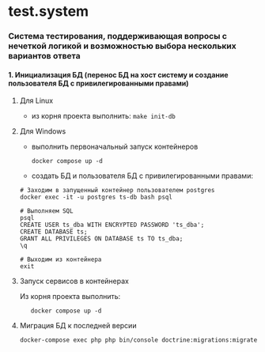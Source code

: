 # test.system
### Система тестирования, поддерживающая вопросы с нечеткой логикой и возможностью выбора нескольких вариантов ответа

#### 1. Инициализация БД (перенос БД на хост систему и создание пользователя БД с привилегированными правами)

1. Для Linux
   -  из корня проекта выполнить: `make init-db`
2. Для Windows
    - выполнить первоначальный запуск контейнеров 
       ```shell
      docker compose up -d
      ```
    - создать БД и пользователя БД с привилегированными правами:

   ```shell
   # Заходим в запущенный контейнер пользователем postgres
   docker exec -it -u postgres ts-db bash psql

   # Выполняем SQL
   psql
   CREATE USER ts_dba WITH ENCRYPTED PASSWORD 'ts_dba';
   CREATE DATABASE ts;
   GRANT ALL PRIVILEGES ON DATABASE ts TO ts_dba;
   \q

   # Выходим из контейнера
   exit
   ````

3. Запуск сервисов в контейнерах

   Из корня проекта выполнить: 
   ```shell
      docker compose up -d
   ```
4. Миграция БД к последней версии

   ```shell
   docker-compose exec php php bin/console doctrine:migrations:migrate
   ```
